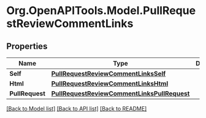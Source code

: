 # Org.OpenAPITools.Model.PullRequestReviewCommentLinks

## Properties

Name | Type | Description | Notes
------------ | ------------- | ------------- | -------------
**Self** | [**PullRequestReviewCommentLinksSelf**](PullRequestReviewCommentLinksSelf.md) |  | 
**Html** | [**PullRequestReviewCommentLinksHtml**](PullRequestReviewCommentLinksHtml.md) |  | 
**PullRequest** | [**PullRequestReviewCommentLinksPullRequest**](PullRequestReviewCommentLinksPullRequest.md) |  | 

[[Back to Model list]](../README.md#documentation-for-models) [[Back to API list]](../README.md#documentation-for-api-endpoints) [[Back to README]](../README.md)

